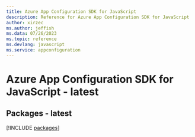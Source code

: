 ```yaml
---
title: Azure App Configuration SDK for JavaScript
description: Reference for Azure App Configuration SDK for JavaScript
author: xirzec
ms.author: jeffish
ms.data: 07/26/2023
ms.topic: reference
ms.devlang: javascript
ms.service: appconfiguration
---
```

# Azure App Configuration SDK for JavaScript - latest
## Packages - latest
[!INCLUDE [packages](app-configuration-index.md)]